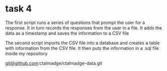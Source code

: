 # task 4

The first script runs a series of questions that prompt the user for a response. 
It in turn records the responses from the user in a file. 
It adds the data as a timestamp and saves the information to a CSV file

The second script imports the CSV file into a database and creates a table with information from the CSV file. 
It then puts the information in a .sql file inside my repository

git@github.com:ctalmadge/ctalmadge-data.git